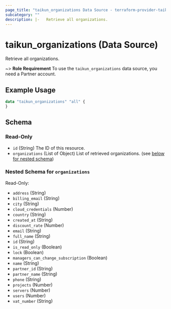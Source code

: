 ```yaml
---
page_title: "taikun_organizations Data Source - terraform-provider-taikun"
subcategory: ""
description: |-   Retrieve all organizations.
---
```


# taikun_organizations (Data Source)

Retrieve all organizations.

~> **Role Requirement** To use the `taikun_organizations` data source, you need a Partner account.

## Example Usage

```terraform
data "taikun_organizations" "all" {
}
```

<!-- schema generated by tfplugindocs -->
## Schema

### Read-Only

- `id` (String) The ID of this resource.
- `organizations` (List of Object) List of retrieved organizations. (see [below for nested schema](#nestedatt--organizations))

<a id="nestedatt--organizations"></a>
### Nested Schema for `organizations`

Read-Only:

- `address` (String)
- `billing_email` (String)
- `city` (String)
- `cloud_credentials` (Number)
- `country` (String)
- `created_at` (String)
- `discount_rate` (Number)
- `email` (String)
- `full_name` (String)
- `id` (String)
- `is_read_only` (Boolean)
- `lock` (Boolean)
- `managers_can_change_subscription` (Boolean)
- `name` (String)
- `partner_id` (String)
- `partner_name` (String)
- `phone` (String)
- `projects` (Number)
- `servers` (Number)
- `users` (Number)
- `vat_number` (String)


